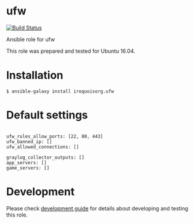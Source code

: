 # ufw

[![Build Status](https://travis-ci.com/iroquoisorg/ansible-role-ufw.svg?branch=master)](https://travis-ci.com/iroquoisorg/ansible-role-ufw)

Ansible role for ufw

This role was prepared and tested for Ubuntu 16.04.

# Installation

`$ ansible-galaxy install iroquoisorg.ufw`

# Default settings

```

ufw_rules_allow_ports: [22, 80, 443]
ufw_banned_ip: []
ufw_allowed_connections: []

graylog_collector_outputs: []
app_servers: []
game_servers: []

```

# Development

Please check [development guide](DEVELOPMENT.md) for details about developing and testing this role.
